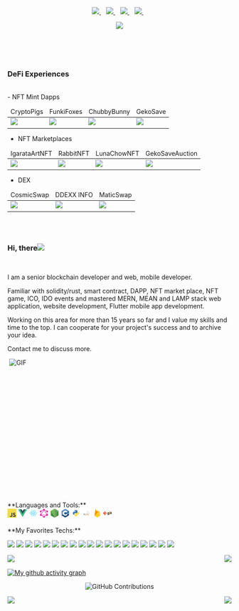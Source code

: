 <p align='center'>
<a href="https://t.me/Alexsei0753">
  <img src="https://img.shields.io/badge/telegram-%230077B5.svg?&style=for-the-badge&logo=telegram&logoColor=white" />
</a>&nbsp;&nbsp;
<a href="https://join.skype.com/invite/iPk25SefEI0Y">
  <img src="https://img.shields.io/badge/skype-%231DA1F3.svg?&style=for-the-badge&logo=skype&logoColor=white" />
</a>&nbsp;&nbsp;
  <!--
<a href="https://discord.gg/Super29#9298">
  <img src="https://img.shields.io/badge/discord-%230077B5.svg?&style=for-the-badge&logo=discord&logoColor=white" />
</a>&nbsp;&nbsp;
-->
<a href="+37377824632 ">
  <img src="https://img.shields.io/badge/whatsapp-%230077B5.svg?&style=for-the-badge&logo=linkedin&logoColor=white" />
</a>&nbsp;&nbsp;
<a href="mailto:alexsey0753@gmail.com">
  <img src="https://img.shields.io/badge/email me-%231DA1F3.svg?&style=for-the-badge&logo=gmail&logoColor=white" />
</a>&nbsp;&nbsp;
</p>

<p align="center">
    <img src="https://github-profile-trophy.vercel.app/?username=BlockChainDev-a&row=1&column=6&theme=gruvbox&margin-w=15&margin-h=15"/>
</p>
<!-- 
<p align="center">
    <img src="https://github-profile-trophy.vercel.app/?username=BlockChainDev-a&row=1&column=6&theme=gruvbox&margin-w=15&margin-h=15"/>
</p> -->


<br/><br/><br/>
### DeFi Experiences
<br/>
- NFT Mint Dapps
<table>
    <thead align="center">
        <tr>
            <td>CryptoPigs</td>        
            <td>FunkiFoxes</td>
            <td>ChubbyBunny</td>
            <td>GekoSave</td>
        </tr>
    </thead>
    <tr>
        <td>
           <img src="https://github.com/BlockChainDev-a/Profile/blob/main/projects/CryptoPig.png?raw=true" width="200">
        </td>       
        <td>
            <img src="https://github.com/BlockChainDev-a/Profile/blob/main/projects/FunkiFoxes.png?raw=true" width="200">
        </td>     
        <td>
            <img src="https://github.com/BlockChainDev-a/Profile/blob/main/projects/ChubbyBunny1.png?raw=true" width="200">
        </td>
        <td>
            <img src="https://github.com/BlockChainDev-a/Profile/blob/main/projects/GekoSave0.png?raw=true" width="200">
        </td> 
    </tr>     
</table>

- NFT Marketplaces
<table>
    <thead align="center">
        <tr>
            <td>IgarataArtNFT</td>
            <td>RabbitNFT</td>
            <td>LunaChowNFT</td>
            <td>GekoSaveAuction</td>
        </tr>
    </thead>
    <tr>
        <td>
            <img src="https://github.com/BlockChainDev-a/Profile/blob/main/projects/igaratanft.png?raw=true" width="200">
        </td>        
        <td>
            <img src="https://github.com/BlockChainDev-a/Profile/blob/main/projects/rabbitnft.png?raw=true" width="200">
        </td> 
        <td>
            <img src="https://github.com/BlockChainDev-a/Profile/blob/main/projects/LunachowNFT.png?raw=true" width="200">
        </td> 
        <td>
            <img src="https://github.com/BlockChainDev-a/Profile/blob/main/projects/GekoSave1.png?raw=true" width="200">
        </td>     
    </tr>
</table>

- DEX
<table>
<thead align="center">
        <tr>
            <td>CosmicSwap</td>
            <td>DDEXX INFO</td>
            <td>MaticSwap</td>  
        </tr>
    </thead>
    <tr>
        <td>
            <img src="https://github.com/BlockChainDev-a/Profile/blob/main/projects/cosmicswap.png?raw=true" width="200">
        </td>          
        <td>
            <img src="https://github.com/BlockChainDev-a/Profile/blob/main/projects/ddexinfo.png?raw=true" width="200">
        </td>   
        <td>
            <img src="https://github.com/BlockChainDev-a/Profile/blob/main/projects/maticswap.png?raw=true" width="200">
        </td> 
    </tr>  
</table>

<br/></br>
### Hi, there<img src="https://media.giphy.com/media/hvRJCLFzcasrR4ia7z/giphy.gif" width="25px">

  <br />
  
  I am a senior blockchain developer and web, mobile developer.

Familiar with solidity/rust, smart contract, DAPP, NFT market place, NFT game, ICO, IDO events and mastered MERN, MEAN and LAMP stack web application, website development, Flutter mobile app development. 

Working on this area for more than 15 years so far and I value my skills and time to the top. I can cooperate for your project's success and to archive your idea.

Contact me to discuss more.

 <div>
  <img align="right" alt="GIF" src="https://github.com/abhisheknaiidu/abhisheknaiidu/raw/master/code.gif?raw=true" width="500" height="320" />
</div>

<br/>
<br/>
**Languages and Tools:**
<br/>
<code><img height="20" src="https://raw.githubusercontent.com/github/explore/80688e429a7d4ef2fca1e82350fe8e3517d3494d/topics/javascript/javascript.png"></code>
<code><img height="20" src="https://raw.githubusercontent.com/github/explore/80688e429a7d4ef2fca1e82350fe8e3517d3494d/topics/vue/vue.png"></code>
<code><img height="20" src="https://raw.githubusercontent.com/github/explore/80688e429a7d4ef2fca1e82350fe8e3517d3494d/topics/react/react.png"></code>
<code><img height="20" src="https://raw.githubusercontent.com/github/explore/5c058a388828bb5fde0bcafd4bc867b5bb3f26f3/topics/graphql/graphql.png"></code>
<code><img height="20" src="https://raw.githubusercontent.com/github/explore/80688e429a7d4ef2fca1e82350fe8e3517d3494d/topics/nodejs/nodejs.png"></code>
<code><img height="20" src="https://raw.githubusercontent.com/github/explore/80688e429a7d4ef2fca1e82350fe8e3517d3494d/topics/cpp/cpp.png"></code>
<code><img height="20" src="https://raw.githubusercontent.com/github/explore/80688e429a7d4ef2fca1e82350fe8e3517d3494d/topics/python/python.png"></code>
<code><img height="20" src="https://raw.githubusercontent.com/github/explore/80688e429a7d4ef2fca1e82350fe8e3517d3494d/topics/mysql/mysql.png"></code>
<code><img height="20" src="https://raw.githubusercontent.com/github/explore/80688e429a7d4ef2fca1e82350fe8e3517d3494d/topics/firebase/firebase.png"></code>
<code><img height="20" src="https://raw.githubusercontent.com/github/explore/80688e429a7d4ef2fca1e82350fe8e3517d3494d/topics/git/git.png"></code>


<br/>
<br/>
**My Favorites Techs:**

![](https://img.shields.io/badge/Network-BitCoin-informational?style=flat&logo=bitcoin&logoColor=white&color=3bac3a)
![](https://img.shields.io/badge/Network-Ethereum-informational?style=flat&logo=ethereum&logoColor=white&color=3bac3a)
![](https://img.shields.io/badge/Language-Solidity-informational?style=flat&logo=solidity&logoColor=white&color=3bac3a)
![](https://img.shields.io/badge/Token-ERC721-informational?style=flat&logo=erc721&logoColor=white&color=3bac3a)
![](https://img.shields.io/badge/Token-ERC1155-informational?style=flat&logo=erc1155&logoColor=white&color=3bac3a)
![](https://img.shields.io/badge/Token-ERC20-informational?style=flat&logo=erc20&logoColor=white&color=3bac3a)
![](https://img.shields.io/badge/Framework-React-informational?style=flat&logo=react&logoColor=white&color=3bac3a)
![](https://img.shields.io/badge/Framework-Vue-informational?style=flat&logo=vue.js&logoColor=white&color=3bac3a)
![](https://img.shields.io/badge/Framework-Angular-informational?style=flat&logo=angular&logoColor=white&color=3bac3a)
![](https://img.shields.io/badge/Language-JavaScript-informational?style=flat&logo=javascript&logoColor=white&color=3bac3a)
![](https://img.shields.io/badge/Language-TypeScript-informational?style=flat&logo=typescript&logoColor=white&color=3bac3a)
![](https://img.shields.io/badge/Language-PHP-informational?style=flat&logo=php&logoColor=white&color=3bac3a)
![](https://img.shields.io/badge/Language-Laravel-informational?style=flat&logo=laravel&logoColor=white&color=3bac3a)
![](https://img.shields.io/badge/CI/CD-Github_Action-informational?style=flat&logo=github&logoColor=white&color=3bac3a)
![](https://img.shields.io/badge/Database-PostgreSQL-informational?style=flat&logo=postgresql&logoColor=white&color=3bac3a)
![](https://img.shields.io/badge/Database-MySQL-informational?style=flat&logo=mysql&logoColor=white&color=3bac3a)
![](https://img.shields.io/badge/Database-MongoDB-informational?style=flat&logo=mongodb&logoColor=white&color=3bac3a)
![](https://img.shields.io/badge/Shell-Bash-informational?style=flat&logo=gnu-bash&logoColor=white&color=3bac3a)
![](https://img.shields.io/badge/Tools-Docker-informational?style=flat&logo=docker&logoColor=white&color=3bac3a)

<p>
<img align="left" src="https://visitor-badge.laobi.icu/badge?page_id=jwenjian.visitor-badge" />
<img align="right" src="https://img.shields.io/github/followers/BlockChainDev-a?label=Follow&style=social" />
</p>

<br/>

[![My github activity graph](https://activity-graph.herokuapp.com/graph?username=BlockChainDev-a&theme=github&count_private=true&area=true&hide_border=true)](https://activity-graph.herokuapp.com/graph?username=BlockChainDev-a&theme=github&count_private=true)

<div align="center"/>

![GitHub Contributions](https://github-readme-streak-stats.herokuapp.com/?&theme=ayu-mirage&user=BlockChainDev-a)

<div>
<img src="https://github-readme-stats.vercel.app/api?username=BlockChainDev-a&show_icons=true&count_private=true&layout=compact&theme=maroongold&include_all_commits=true" align="left" style="height: 150px" />

<img src="https://github-readme-stats.vercel.app/api/top-langs/?username=BlockChainDev-a&layout=compact&theme=maroongold&include_all_commits=true" align="right" style="height: 150px" /><br/>  
</div>
